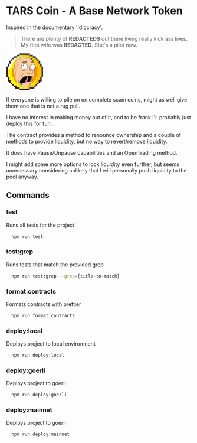 # TARS Coin - A Base Network Token

Inspired in the documentary 'Idiocracy'.

> There are plenty of **REDACTEDS** out there living really kick ass lives. My first wife was **REDACTED**. She's a pilot now.

![tars coin icon](https://github.com/peterfiorito/tarscoin-contract/blob/main/tars-icon.png?raw=true)


If everyone is willing to pile on on complete scam coins, might as well give them one that is not a rug pull.

I have no interest in making money out of it, and to be frank I'll probably just deploy this for fun.

The contract provides a method to renounce ownership and a couple of methods to provide liquidity, but no way to revert/remove liquidity.

It does have Pause/Unpause capabilities and an OpenTrading method.

I might add some more options to lock liquidity even further, but seems unnecessary considering unlikely that I will personally push liquidity to the pool anyway.

## Commands

### test
Runs all tests for the project
```bash
  npm run test
```

### test:grep
Runs tests that match the provided grep
```bash
  npm run test:grep --grep={title-to-match}
```

### format:contracts
Formats contracts with prettier
```bash
  npm run format:contracts
```

### deploy:local
Deploys project to local enviromnent
```bash
  npm run deploy:local
```

### deploy:goerli
Deploys project to goerli
```bash
  npm run deploy:goerli
```

### deploy:mainnet
Deploys project to goerli
```bash
  npm run deploy:mainnet
```
